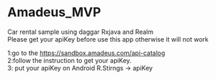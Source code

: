 # Amadeus_MVP
Car rental sample using daggar Rxjava and Realm <br />
Please get your apiKey before use this app otherwise it will not work <br />

1:go to the https://sandbox.amadeus.com/api-catalog <br />
2:follow the instruction to get your apiKey. <br />
3: put your apiKey on Android R.Stirngs -> apiKey <br />
